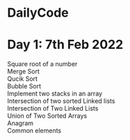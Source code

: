 # DailyCode
# Day 1: 7th Feb 2022
Square root of a number <br>
Merge Sort <br>
Qucik Sort<br>
Bubble Sort<br>
Implement two stacks in an array<br>
Intersection of two sorted Linked lists<br>
Intersection of Two Linked Lists<br>
Union of Two Sorted Arrays<br>
Anagram<br>
Common elements<br>

